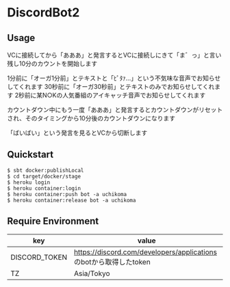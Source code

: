 # DiscordBot2

## Usage
VCに接続してから「あああ」と発言するとVCに接続しにきて「ま゛っ」と言い残し10分のカウントを開始します

1分前に「オーガ1分前」とテキストと「ﾋﾟﾀｧ…」という不気味な音声でお知らせしてくれます
30秒前に「オーガ30秒前」とテキストのみでお知らせしてくれます
2秒前に某N○Kの人気番組のアイキャッチ音声でお知らせしてくれます

カウントダウン中にもう一度「あああ」と発言するとカウントダウンがリセットされ、そのタイミングから10分後のカウントダウンになります

「ばいばい」という発言を見るとVCから切断します


## Quickstart

```
$ sbt docker:publishLocal
$ cd target/docker/stage
$ heroku login
$ heroku container:login
$ heroku container:push bot -a uchikoma
$ heroku container:release bot -a uchikoma
```

## Require Environment
| key           | value                                                       |
|---------------|-------------------------------------------------------------|
| DISCORD_TOKEN | https://discord.com/developers/applications のbotから取得したtoken |
| TZ            | Asia/Tokyo                                                  |